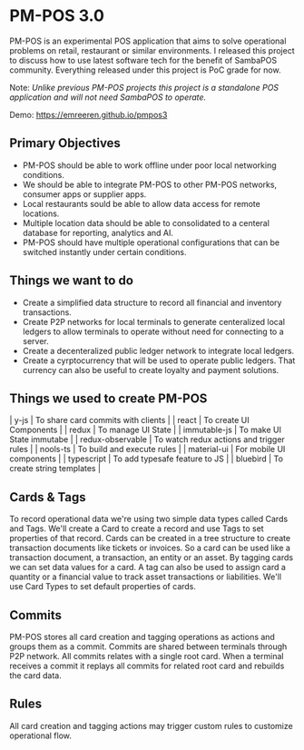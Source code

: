 # PM-POS 3.0

PM-POS is an experimental POS application that aims to solve operational problems on retail, restaurant or similar environments. I released this project to discuss how to use latest software tech for the benefit of SambaPOS community. Everything released under this project is PoC grade for now.

Note: _Unlike previous PM-POS projects this project is a standalone POS application and will not need SambaPOS to operate._

Demo: https://emreeren.github.io/pmpos3

## Primary Objectives

* PM-POS should be able to work offline under poor local networking conditions.
* We should be able to integrate PM-POS to other PM-POS networks, consumer apps or supplier apps.
* Local restaurants sould be able to allow data access for remote locations.
* Multiple location data should be able to consolidated to a centeral database for reporting, analytics and AI.
* PM-POS should have multiple operational configurations that can be switched instantly under certain conditions.

## Things we want to do

* Create a simplified data structure to record all financial and inventory transactions.
* Create P2P networks for local terminals to generate centeralized local ledgers to allow terminals to operate without need for connecting to a server.
* Create a decenteralized public ledger network to integrate local ledgers.
* Create a cyrptocurrency that will be used to operate public ledgers. That currency can also be useful to create loyalty and payment solutions.

## Things we used to create PM-POS

| y-js             | To share card commits with clients       |
| react            | To create UI Components                  |
| redux            | To manage UI State                       |
| immutable-js     | To make UI State immutabe                |
| redux-observable | To watch redux actions and trigger rules |
| nools-ts         | To build and execute rules               |
| material-ui      | For mobile UI components                 |
| typescript       | To add typesafe feature to JS            |
| bluebird         | To create string templates               |

## Cards & Tags

To record operational data we're using two simple data types called Cards and Tags. We'll create a Card to create a record and use Tags to set properties of that record. Cards can be created in a tree structure to create transaction documents like tickets or invoices. So a card can be used like a transaction document, a transaction, an entity or an asset. By tagging cards we can set data values for a card. A tag can also be used to assign card a quantity or a financial value to track asset transactions or liabilities. We'll use Card Types to set default properties of cards.

## Commits

PM-POS stores all card creation and tagging operations as actions and groups them as a commit. Commits are shared between terminals through P2P network. All commits relates with a single root card. When a terminal receives a commit it replays all commits for related root card and rebuilds the card data.

## Rules

All card creation and tagging actions may trigger custom rules to customize operational flow.
